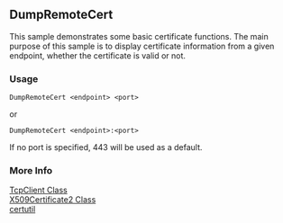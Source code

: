 ## DumpRemoteCert

This sample demonstrates some basic certificate functions.  The main purpose of this sample is to display certificate information from a given endpoint, whether the certificate is valid or not.

### Usage
`DumpRemoteCert <endpoint> <port>`

or

`DumpRemoteCert <endpoint>:<port>`

If no port is specified, 443 will be used as a default.

### More Info

[TcpClient Class](https://docs.microsoft.com/en-us/dotnet/api/system.net.sockets.tcpclient?view=netframework-4.8)<br>
[X509Certificate2 Class](https://docs.microsoft.com/en-us/dotnet/api/system.security.cryptography.x509certificates.x509certificate2?view=netframework-4.8)<br>
[certutil](https://docs.microsoft.com/en-us/windows-server/administration/windows-commands/certutil)
